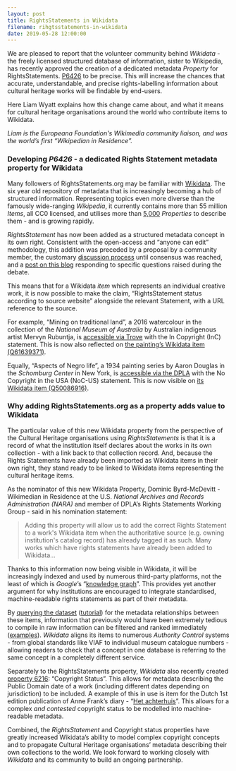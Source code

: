 ```yaml
---
layout: post
title: RightsStatements in Wikidata
filename: rihgtsstatements-in-wikidata
date: 2019-05-28 12:00:00
---
```

We are pleased to report that the volunteer community behind _Wikidata_ - the freely licensed structured database of information, sister to Wikipedia, has recently approved the creation of a dedicated metadata _Property_ for RightsStatements. [P6426](https://www.wikidata.org/wiki/Property:P6426) to be precise. This will increase the chances that accurate, understandable, and precise rights-labelling information about cultural heritage works will be findable by end-users.

Here Liam Wyatt explains how this change came about, and what it means for cultural heritage organisations around the world who contribute items to Wikidata.

_Liam is the Europeana Foundation's Wikimedia community liaison, and was the world’s first “Wikipedian in Residence”._

### Developing _P6426_ - a dedicated Rights Statement metadata property for Wikidata

Many followers of RightsStatements.org may be familiar with [Wikidata](https://www.wikidata.org/). The six year old repository of metadata that is increasingly becoming a hub of structured information. Representing topics even more diverse than the famously wide-ranging _Wikipedia_, it currently contains more than 55 million _Items_, all CC0 licensed, and utilises more than [5,000](https://tools.wmflabs.org/hay/propbrowse/) _Properties_ to describe them - and is growing rapidly.

_RightsStatement_ has now been added as a structured metadata concept in its own right. Consistent with the open-access and “anyone can edit” methodology, this addition was preceded by a proposal by a community member, the customary [discussion process](https://www.wikidata.org/wiki/Wikidata:Property_proposal/rights_statement) until consensus was reached, and a [post on this blog]({{site.app_url}}/en/2018/12/where-statements-apply.html) responding to specific questions raised during the debate.

This means that for a Wikidata _item_ which represents an individual creative work, it is now possible to make the claim, “RightsStatement status according to source website” alongside the relevant Statement, with a URL reference to the source.

For example, “Mining on traditional land”, a 2016 watercolour in the collection of the _National Museum of Australia_ by Australian indigenous artist Mervyn Rubuntja, is [accessible via Trove](https://trove.nla.gov.au/work/234370038?q&versionId=259274416) with the In Copyright (InC) statement. This is now also reflected on [the painting’s Wikidata item (Q61639371)](https://www.wikidata.org/wiki/Q61639371).

Equally, “Aspects of Negro life”, a 1934 painting series by Aaron Douglas in the _Schomburg Center_ in New York, is [accessible via the DPLA](https://dp.la/item/5f0e830051a5f3d81f4d7bad7fdfeb87) with the No Copyright in the USA (NoC-US) statement. This is now visible on [its Wikidata item (Q50086916)](https://www.wikidata.org/wiki/Q50086916).

### Why adding RightsStatements.org as a property adds value to Wikidata

The particular value of this new Wikidata property from the perspective of the Cultural Heritage organisations using _RightsStatements_ is that it is a record of what the institution itself declares about the works in its own collection - with a link back to that collection record. And, because the Rights Statements have already been imported as Wikidata items in their own right, they stand ready to be linked to Wikidata items representing the cultural heritage items.

As the nominator of this new Wikidata Property, Dominic Byrd-McDevitt - Wikimedian in Residence at the U.S. _National Archives and Records Administration (NARA)_ and member of DPLA’s Rights Statements Working Group - said in his nomination statement:
> Adding this property will allow us to add the correct Rights Statement to a work's Wikidata item when the authoritative source (e.g. owning institution's catalog record) has already tagged it as such. Many works which have rights statements have already been added to Wikidata…

Thanks to this information now being visible in Wikidata, it will be increasingly indexed and used by numerous third-party platforms, not the least of which is _Google_’s “[knowledge graph](https://en.wikipedia.org/wiki/Knowledge_Graph)”. This provides yet another argument for why institutions are encouraged to integrate standardised, machine-readable rights statements as part of their metadata.

By [querying the dataset](https://query.wikidata.org/) ([tutorial](https://www.wikidata.org/wiki/Wikidata:SPARQL_query_service/Wikidata_Query_Help)) for the metadata relationships between these items, information that previously would have been extremely tedious to compile in raw information can be filtered and ranked immediately ([examples](https://www.wikidata.org/wiki/Wikidata:SPARQL_query_service/queries/examples)). _Wikidata_ aligns its items to numerous _Authority Control_ systems - from global standards like VIAF to individual museum catalogue numbers - allowing readers to check that a concept in one database is referring to the same concept in a completely different service.

Separately to the RightsStatements property, _Wikidata_ also recently created [property 6216](https://www.wikidata.org/wiki/Property:P6216): “Copyright Status”. This allows for metadata describing the Public Domain date of a work (including different dates depending on jurisdiction) to be included. A example of this in use is item for the Dutch 1st edition publication of Anne Frank’s diary - “[Het achterhuis](https://www.wikidata.org/wiki/Q14624856)”. This allows for a complex _and contested_ copyright status to be modelled into machine-readable metadata.

Combined, the _RightsStatement_ and Copyright status properties have greatly increased Wikidata’s ability to model complex copyright concepts and to propagate Cultural Heritage organisations’ metadata describing their own collections to the world. We look forward to working closely with _Wikidata_ and its community to build an ongoing partnership.
